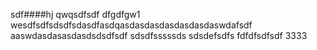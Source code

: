 sdf####hj
qwqsdfsdf
dfgdfgw1
wesdfsdfsdsdfsdasdfasdqasdasdasdasdasdasdaswdafsdf
aaswdasdasasdasdsdsdfsdf
sdsdfsssssds
sdsdefsdfs
fdfdfsdfsdf
3333
